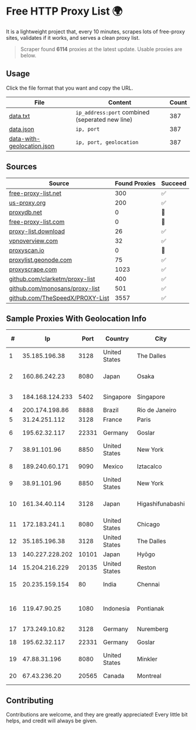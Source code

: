 
# Free HTTP Proxy List 🌍

It is a lightweight project that, every 10 minutes, scrapes lots of free-proxy sites, validates if it works, and serves a clean proxy list.


> Scraper found **6114** proxies at the latest update. Usable proxies are below.

## Usage

Click the file format that you want and copy the URL.


|File|Content|Count|
|----|-------|-----|
|[data.txt](https://raw.githubusercontent.com/themiralay/Proxy-List-World/master/data.txt)|`ip_address:port` combined (seperated new line)|387|
|[data.json](https://raw.githubusercontent.com/themiralay/Proxy-List-World/master/data.json)|`ip, port`|387|
|[data-with-geolocation.json](https://raw.githubusercontent.com/themiralay/Proxy-List-World/master/data-with-geolocation.json)|`ip, port, geolocation`|387|

## Sources

|Source|Found Proxies|Succeed|
|------|-------------|-------|
|[free-proxy-list.net](https://free-proxy-list.net)|300|✅|
|[us-proxy.org](https://www.us-proxy.org)|200|✅|
|[proxydb.net](http://proxydb.net)|0|🚫|
|[free-proxy-list.com](https://free-proxy-list.com/?page=&port=&type%5B%5D=http&type%5B%5D=https&up_time=0&search=Search)|0|🚫|
|[proxy-list.download](https://www.proxy-list.download/HTTP)|26|✅|
|[vpnoverview.com](https://vpnoverview.com/privacy/anonymous-browsing/free-proxy-servers)|32|✅|
|[proxyscan.io](https://www.proxyscan.io)|0|🚫|
|[proxylist.geonode.com](https://proxylist.geonode.com/api/proxy-list?limit=300&page=1&sort_by=lastChecked&sort_type=desc&protocols=http,https)|75|✅|
|[proxyscrape.com](https://api.proxyscrape.com/v2/?request=displayproxies&protocol=http&timeout=10000&country=all&ssl=all&anonymity=all)|1023|✅|
|[github.com/clarketm/proxy-list](https://raw.githubusercontent.com/clarketm/proxy-list/master/proxy-list-raw.txt)|400|✅|
|[github.com/monosans/proxy-list](https://raw.githubusercontent.com/monosans/proxy-list/main/proxies/http.txt)|501|✅|
|[github.com/TheSpeedX/PROXY-List](https://raw.githubusercontent.com/TheSpeedX/PROXY-List/master/http.txt)|3557|✅|


## Sample Proxies With Geolocation Info

|#|Ip|Port|Country|City|Internet Service Provider|
|-|--|----|-------|----|-------------------------|
|1|35.185.196.38|3128|United States|The Dalles|Google LLC|
|2|160.86.242.23|8080|Japan|Osaka|Sony Network Communications Inc|
|3|184.168.124.233|5402|Singapore|Singapore|GoDaddy.com, LLC|
|4|200.174.198.86|8888|Brazil|Rio de Janeiro|Claro S.A|
|5|31.24.251.112|3128|France|Paris|BitWeb LLC|
|6|195.62.32.117|22331|Germany|Goslar|PIO-Hosting GmbH|
|7|38.91.101.96|8850|United States|New York|GTHost|
|8|189.240.60.171|9090|Mexico|Iztacalco|Uninet S.A. de C.V.|
|9|38.91.101.96|8850|United States|New York|GTHost|
|10|161.34.40.114|3128|Japan|Higashifunabashi|NTT PC Communications, Inc.|
|11|172.183.241.1|8080|United States|Chicago|Microsoft|
|12|35.185.196.38|3128|United States|The Dalles|Google LLC|
|13|140.227.228.202|10101|Japan|Hyōgo|InfoSphere|
|14|15.204.216.229|20135|United States|Reston|OVH SAS|
|15|20.235.159.154|80|India|Chennai|Microsoft Corporation|
|16|119.47.90.25|1080|Indonesia|Pontianak|PT. JAWA POS NATIONAL NETWORK MEDIALINK|
|17|173.249.10.82|3128|Germany|Nuremberg|Contabo GmbH|
|18|195.62.32.117|22331|Germany|Goslar|PIO-Hosting GmbH|
|19|47.88.31.196|8080|United States|Minkler|Alibaba.com LLC|
|20|67.43.236.20|20565|Canada|Montreal|GloboTech Communications|



## Contributing

Contributions are welcome, and they are greatly appreciated! Every
little bit helps, and credit will always be given.

